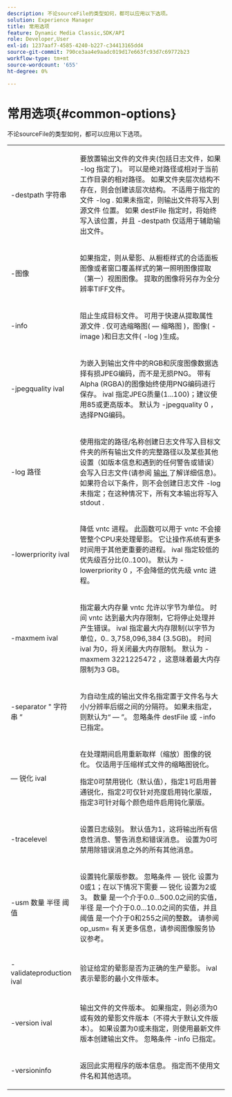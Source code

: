 ```yaml
---
description: 不论sourceFile的类型如何，都可以应用以下选项。
solution: Experience Manager
title: 常用选项
feature: Dynamic Media Classic,SDK/API
role: Developer,User
exl-id: 1237aaf7-4585-4240-b227-c34413165dd4
source-git-commit: 790ce3aa4e9aadc019d17e663fc93d7c69772b23
workflow-type: tm+mt
source-wordcount: '655'
ht-degree: 0%

---
```


# 常用选项{#common-options}

不论sourceFile的类型如何，都可以应用以下选项。

<table id="simpletable_3BFC3737C891411D84405CEEF6B19542"> 
 <tr class="strow"> 
  <td class="stentry"> <p> <span class="codeph"> -destpath <span class="varname"> 字符串 </span> </span> </p> </td> 
  <td class="stentry"> <p>要放置输出文件的文件夹(包括日志文件，如果 <span class="codeph"> -log </span> 指定了)。 可以是绝对路径或相对于当前工作目录的相对路径。 如果文件夹层次结构不存在，则会创建该层次结构。 不适用于指定的文件 <span class="codeph"> -log </span>. 如果未指定，则输出文件将写入到 <span class="varname"> 源文件 </span> 位置。 如果 <span class="varname"> destFile </span> 指定时，将始终写入该位置，并且 <span class="codeph"> -destpath </span> 仅适用于辅助输出文件。 </p> </td> 
 </tr> 
 <tr class="strow"> 
  <td class="stentry"> <p> <span class="codeph"> -图像 </span> </p> </td> 
  <td class="stentry"> <p>如果指定，则从晕影、从橱柜样式的合适面板图像或者窗口覆盖样式的第一照明图像提取（第一）视图图像。 提取的图像将另存为全分辨率TIFF文件。 </p> </td> 
 </tr> 
 <tr class="strow"> 
  <td class="stentry"> <p> <span class="codeph"> -info </span> </p> </td> 
  <td class="stentry"> <p>阻止生成目标文件。 可用于快速从提取属性 <span class="varname"> 源文件 </span>. 仅可选缩略图( <span class="codeph">  — 缩略图 </span>)，图像( <span class="codeph"> -image </span>)和日志文件( <span class="codeph"> -log </span>)生成。 </p> </td> 
 </tr> 
 <tr class="strow"> 
  <td class="stentry"> <p> <span class="codeph"> -jpegquality <span class="varname"> ival </span> </span> </p> </td> 
  <td class="stentry"> <p>为嵌入到输出文件中的RGB和灰度图像数据选择有损JPEG编码，而不是无损PNG。 带有Alpha (RGBA)的图像始终使用PNG编码进行保存。 <span class="varname"> ival </span> 指定JPEG质量(1...100)；建议使用85或更高版本。 默认为 <span class="codeph"> -jpegquality 0 </span>，选择PNG编码。 </p> </td> 
 </tr> 
 <tr class="strow"> 
  <td class="stentry"> <p> <span class="codeph"> -log <span class="varname"> 路径 </span> </span> </p> </td> 
  <td class="stentry"> <p>使用指定的路径/名称创建日志文件写入目标文件夹的所有输出文件的完整路径以及某些其他设置（如版本信息和遇到的任何警告或错误）会写入日志文件(请参阅 <a href="../../../../ir-api/vntc/utilities/c-ir-vignette-converter-vntc/r-ir-output.md#reference-c51e30b721eb416bb646089f0ac045c5" type="reference" format="dita" scope="local"> 输出 </a> 了解详细信息)。 如果符合以下条件，则不会创建日志文件 <span class="codeph"> -log </span> 未指定；在这种情况下，所有文本输出将写入 <span class="codeph"> stdout </span>. </p> </td> 
 </tr> 
 <tr class="strow"> 
  <td class="stentry"> <p> <span class="codeph"> -lowerpriority <span class="varname"> ival </span> </span> </p> </td> 
  <td class="stentry"> <p>降低 <span class="filepath"> vntc </span> 进程。 此函数可以用于 <span class="filepath"> vntc </span> 不会接管整个CPU来处理晕影。 它让操作系统有更多时间用于其他更重要的进程。 <span class="varname"> ival </span> 指定较低的优先级百分比(0..100)。 默认为 <span class="codeph"> -lowerpriority 0 </span>，不会降低的优先级 <span class="filepath"> vntc </span> 进程。 </p> </td> 
 </tr> 
 <tr class="strow"> 
  <td class="stentry"> <p> <span class="codeph"> -maxmem <span class="varname"> ival </span> </span> </p> </td> 
  <td class="stentry"> <p>指定最大内存量 <span class="filepath"> vntc </span> 允许以字节为单位。 时间 <span class="filepath"> vntc </span> 达到最大内存限制，它将停止处理并产生错误。 <span class="varname"> ival </span> 指定最大内存限制(以字节为单位，0.. 3,758,096,384 (3.5GB)。 时间 <span class="varname"> ival </span> 为0，将关闭最大内存限制。 默认为 <span class="codeph"> -maxmem 3221225472 </span>，这意味着最大内存限制为3 GB。 </p> </td> 
 </tr> 
 <tr class="strow"> 
  <td class="stentry"> <p> <span class="codeph"> -separator " <span class="varname"> 字符串 </span>” </span> </p> </td> 
  <td class="stentry"> <p>为自动生成的输出文件名指定置于文件名与大小/分辨率后缀之间的分隔符。 如果未指定，则默认为“ — ”。 忽略条件 <span class="varname"> destFile </span> 或 <span class="codeph"> -info </span> 已指定。 </p> </td> 
 </tr> 
 <tr class="strow"> 
  <td class="stentry"> <p> <span class="codeph">  — 锐化 <span class="varname"> ival </span> </span> </p> </td> 
  <td class="stentry"> <p>在处理期间启用重新取样（缩放）图像的锐化。 仅适用于压缩样式文件的缩略图锐化。 </p> <p>指定0可禁用锐化（默认值），指定1可启用普通锐化，指定2可仅针对亮度启用钝化蒙版，指定3可针对每个颜色组件启用钝化蒙版。 </p> </td> 
 </tr> 
 <tr class="strow"> 
  <td class="stentry"> <p> <span class="codeph"> -tracelevel </span> </p> </td> 
  <td class="stentry"> <p>设置日志级别。 默认值为1，这将输出所有信息性消息、警告消息和错误消息。 设置为0可禁用除错误消息之外的所有其他消息。 </p> </td> 
 </tr> 
 <tr class="strow"> 
  <td class="stentry"> <p> <span class="codeph"> -usm <span class="varname"> 数量 </span> <span class="varname"> 半径 </span> <span class="varname"> 阈值 </span> </span> </p> </td> 
  <td class="stentry"> <p>设置钝化蒙版参数。 忽略条件 <span class="codeph">  — 锐化 </span> 设置为0或1；在以下情况下需要 <span class="codeph">  — 锐化 </span> 设置为2或3。 <span class="varname"> 数量 </span> 是一个介于0.0...500.0之间的实值， <span class="varname"> 半径 </span> 是一个介于0.0...10.0之间的实值，并且 <span class="varname"> 阈值 </span> 是一个介于0和255之间的整数。 请参阅 <span class="codeph"> op_usm= </span> 有关更多信息，请参阅图像服务协议参考。 </p> </td> 
 </tr> 
 <tr class="strow"> 
  <td class="stentry"> <p> <span class="codeph"> -validateproduction <span class="varname"> ival </span> </span> </p> </td> 
  <td class="stentry"> <p>验证给定的晕影是否为正确的生产晕影。 <span class="varname"> ival </span> 表示晕影的最小文件版本。 </p> </td> 
 </tr> 
 <tr class="strow"> 
  <td class="stentry"> <p> <span class="codeph"> -version <span class="varname"> ival </span> </span> </p> </td> 
  <td class="stentry"> <p>输出文件的文件版本。 如果指定，则必须为0或有效的晕影文件版本（不得大于默认文件版本）。 如果设置为0或未指定，则使用最新文件版本创建输出文件。 忽略条件 <span class="codeph"> -info </span> 已指定。 </p> </td> 
 </tr> 
 <tr class="strow"> 
  <td class="stentry"> <p> <span class="codeph"> -versioninfo </span> </p> </td> 
  <td class="stentry"> <p>返回此实用程序的版本信息。 指定而不使用文件名和其他选项。 </p> </td> 
 </tr> 
</table>
